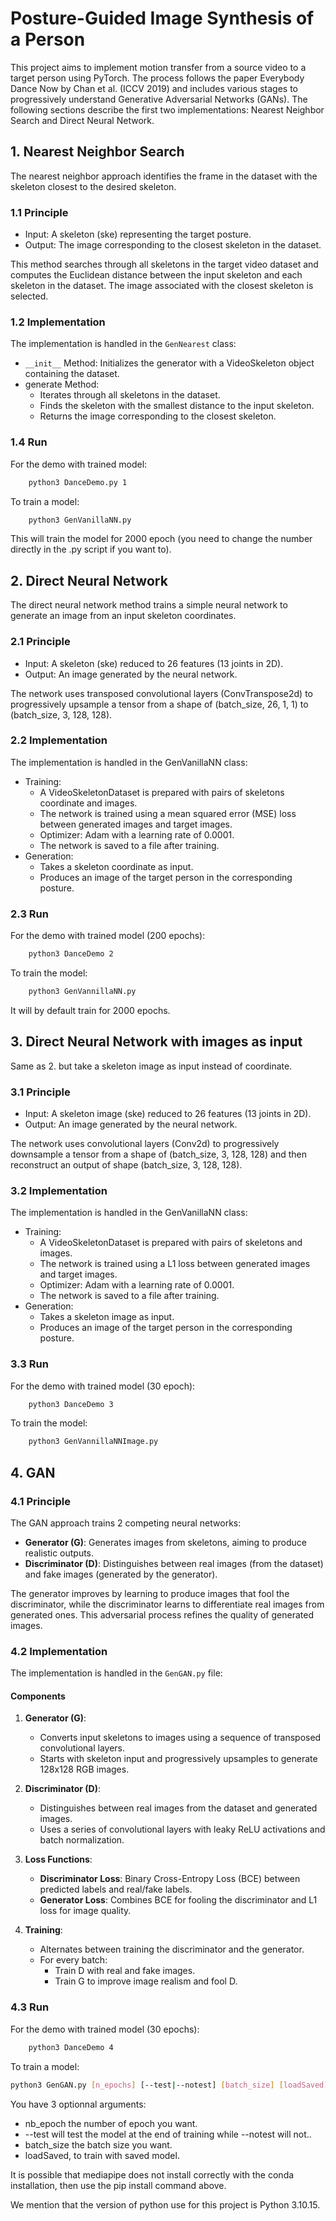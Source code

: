 # Posture-Guided Image Synthesis of a Person

This project aims to implement motion transfer from a source video to a target person using PyTorch. The process follows the paper Everybody Dance Now by Chan et al. (ICCV 2019) and includes various stages to progressively understand Generative Adversarial Networks (GANs). The following sections describe the first two implementations: Nearest Neighbor Search and Direct Neural Network.

## 1. Nearest Neighbor Search

The nearest neighbor approach identifies the frame in the dataset with the skeleton closest to the desired skeleton.

### 1.1 Principle

- Input: A skeleton (ske) representing the target posture.
- Output: The image corresponding to the closest skeleton in the dataset.

This method searches through all skeletons in the target video dataset and computes the Euclidean distance between the input skeleton and each skeleton in the dataset. The image associated with the closest skeleton is selected.

### 1.2 Implementation

The implementation is handled in the `GenNearest` class:

- `__init__` Method: Initializes the generator with a VideoSkeleton object containing the dataset.
- generate Method:
  - Iterates through all skeletons in the dataset.
  - Finds the skeleton with the smallest distance to the input skeleton.
  - Returns the image corresponding to the closest skeleton.

### 1.4 Run

For the demo with trained model:

```bash
    python3 DanceDemo.py 1
```

To train a model:

```bash
    python3 GenVanillaNN.py
```

This will train the model for 2000 epoch (you need to change the number directly in the .py script if you want to).

## 2. Direct Neural Network

The direct neural network method trains a simple neural network to generate an image from an input skeleton coordinates.

### 2.1 Principle

- Input: A skeleton (ske) reduced to 26 features (13 joints in 2D).
- Output: An image generated by the neural network.

The network uses transposed convolutional layers (ConvTranspose2d) to progressively upsample a tensor from a shape of (batch_size, 26, 1, 1) to (batch_size, 3, 128, 128).

### 2.2 Implementation

The implementation is handled in the GenVanillaNN class:

- Training:
  - A VideoSkeletonDataset is prepared with pairs of skeletons coordinate and images.
  - The network is trained using a mean squared error (MSE) loss between generated images and target images.
  - Optimizer: Adam with a learning rate of 0.0001.
  - The network is saved to a file after training.
- Generation:
  - Takes a skeleton coordinate as input.
  - Produces an image of the target person in the corresponding posture.

### 2.3 Run

For the demo with trained model (200 epochs):

```bash
    python3 DanceDemo 2
```

To train the model:

```bash
    python3 GenVannillaNN.py
```

It will by default train for 2000 epochs.

## 3. Direct Neural Network with images as input

Same as 2. but take a skeleton image as input instead of coordinate.

### 3.1 Principle

- Input: A skeleton image (ske) reduced to 26 features (13 joints in 2D).
- Output: An image generated by the neural network.

The network uses convolutional layers (Conv2d) to progressively downsample a tensor from a shape of (batch_size, 3, 128, 128) and then reconstruct an output of shape (batch_size, 3, 128, 128).

### 3.2 Implementation

The implementation is handled in the GenVanillaNN class:

- Training:
  - A VideoSkeletonDataset is prepared with pairs of skeletons and images.
  - The network is trained using a L1 loss between generated images and target images.
  - Optimizer: Adam with a learning rate of 0.0001.
  - The network is saved to a file after training.
- Generation:
  - Takes a skeleton image as input.
  - Produces an image of the target person in the corresponding posture.

### 3.3 Run

For the demo with trained model (30 epoch):

```bash
    python3 DanceDemo 3
```

To train the model:

```bash
    python3 GenVannillaNNImage.py
```

## 4. GAN

### 4.1 Principle

The GAN approach trains 2 competing neural networks:

- **Generator (G)**: Generates images from skeletons, aiming to produce realistic outputs.
- **Discriminator (D)**: Distinguishes between real images (from the dataset) and fake images (generated by the generator).

The generator improves by learning to produce images that fool the discriminator, while the discriminator learns to differentiate real images from generated ones. This adversarial process refines the quality of generated images.

### 4.2 Implementation

The implementation is handled in the `GenGAN.py` file:

#### Components

1. **Generator (G)**:
   - Converts input skeletons to images using a sequence of transposed convolutional layers.
   - Starts with skeleton input and progressively upsamples to generate 128x128 RGB images.

2. **Discriminator (D)**:
   - Distinguishes between real images from the dataset and generated images.
   - Uses a series of convolutional layers with leaky ReLU activations and batch normalization.

3. **Loss Functions**:
   - **Discriminator Loss**: Binary Cross-Entropy Loss (BCE) between predicted labels and real/fake labels.
   - **Generator Loss**: Combines BCE for fooling the discriminator and L1 loss for image quality.

4. **Training**:
   - Alternates between training the discriminator and the generator.
   - For every batch:
     - Train D with real and fake images.
     - Train G to improve image realism and fool D.

### 4.3 Run

For the demo with trained model (30 epochs):

```bash
    python3 DanceDemo 4
```

To train a model:

```bash
python3 GenGAN.py [n_epochs] [--test|--notest] [batch_size] [loadSaved]
```

You have 3 optionnal arguments:

- nb_epoch the number of epoch you want.
- --test will test the model at the end of training while --notest will not..
- batch_size the batch size you want.
- loadSaved, to train with saved model.


It is possible that mediapipe does not install correctly with the conda installation, then use the pip install command above.

We mention that the version of python use for this project is Python 3.10.15.



